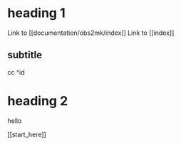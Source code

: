 # heading 1
Link to [[documentation/obs2mk/index]]
Link to [[index]]


## subtitle
cc ^id

# heading 2
hello

[[start_here]]